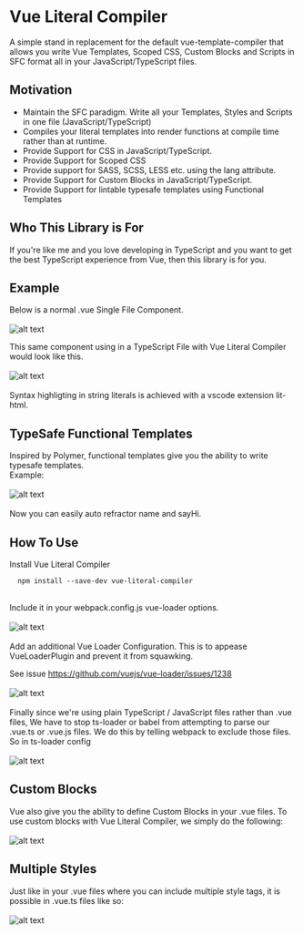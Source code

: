 # Vue Literal Compiler
A simple stand in replacement for the default vue-template-compiler that allows you write Vue Templates, Scoped CSS, Custom Blocks and Scripts in SFC format all in your JavaScript/TypeScript files.

## Motivation
* Maintain the SFC paradigm. Write all your Templates, Styles and Scripts in one file (JavaScript/TypeScript)
* Compiles your literal templates into render functions at compile time rather than at runtime.
* Provide Support for CSS in JavaScript/TypeScript.
* Provide Support for Scoped CSS
* Provide support for SASS, SCSS, LESS etc. using the lang attribute.
* Provide Support for Custom Blocks in JavaScript/TypeScript.
* Provide Support for lintable typesafe templates using Functional Templates

## Who This Library is For
If you're like me and you love developing in TypeScript and you want to get the best TypeScript experience from Vue, then this library is for you.

## Example
Below is a normal .vue Single File Component.\
\
![alt text](./images/1-1.png)

This same component using in a TypeScript File with Vue Literal Compiler would look like this.\
\
![alt text](./images/2-1.png)\
\
Syntax highligting in string literals is achieved with a vscode extension lit-html.


## TypeSafe Functional Templates
Inspired by Polymer, functional templates give you the ability to write typesafe templates.\
Example:\
\
![alt text](./images/3-1.png)\
\
Now you can easily auto refractor name and sayHi.

## How To Use

Install Vue Literal Compiler
```
  npm install --save-dev vue-literal-compiler
```
\
Include it in your webpack.config.js vue-loader options.\
\
![alt text](./images/4-1.png)\
\
Add an additional Vue Loader Configuration. 
This is to appease VueLoaderPlugin and prevent it from squawking. 

See issue https://github.com/vuejs/vue-loader/issues/1238 \
\
![alt text](./images/4-2.png) \
\
Finally since we're using plain TypeScript / JavaScript files rather than .vue files, We have to stop ts-loader or babel from attempting to parse our .vue.ts or .vue.js files. We do this by telling webpack to exclude those files.\
So in ts-loader config\
\
![alt text](./images/4-3.png)

## Custom Blocks
Vue also give you the ability to define Custom Blocks in your .vue files. To use custom blocks with Vue Literal Compiler, we simply do the following:\
\
![alt text](./images/5-1.png)

## Multiple Styles
Just like in your .vue files where you can include multiple style tags, it is possible in .vue.ts files like so: \
\
![alt text](./images/6-1.png)

